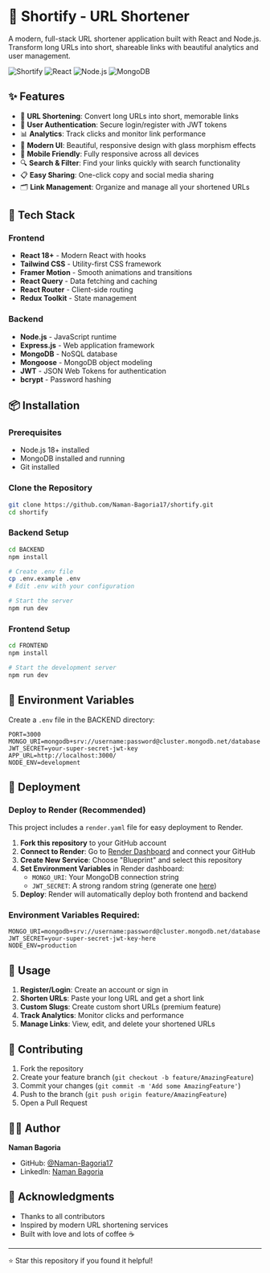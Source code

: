 # 🔗 Shortify - URL Shortener

A modern, full-stack URL shortener application built with React and Node.js. Transform long URLs into short, shareable links with beautiful analytics and user management.

![Shortify](https://img.shields.io/badge/Shortify-URL%20Shortener-blue)
![React](https://img.shields.io/badge/React-18+-blue)
![Node.js](https://img.shields.io/badge/Node.js-18+-green)
![MongoDB](https://img.shields.io/badge/MongoDB-Database-green)

## ✨ Features

- 🔗 **URL Shortening**: Convert long URLs into short, memorable links
- 👤 **User Authentication**: Secure login/register with JWT tokens
- 📊 **Analytics**: Track clicks and monitor link performance
- 🎨 **Modern UI**: Beautiful, responsive design with glass morphism effects
- 📱 **Mobile Friendly**: Fully responsive across all devices
- 🔍 **Search & Filter**: Find your links quickly with search functionality
- 📋 **Easy Sharing**: One-click copy and social media sharing
- 🗂️ **Link Management**: Organize and manage all your shortened URLs

## 🚀 Tech Stack

### Frontend
- **React 18+** - Modern React with hooks
- **Tailwind CSS** - Utility-first CSS framework
- **Framer Motion** - Smooth animations and transitions
- **React Query** - Data fetching and caching
- **React Router** - Client-side routing
- **Redux Toolkit** - State management

### Backend
- **Node.js** - JavaScript runtime
- **Express.js** - Web application framework
- **MongoDB** - NoSQL database
- **Mongoose** - MongoDB object modeling
- **JWT** - JSON Web Tokens for authentication
- **bcrypt** - Password hashing

## 📦 Installation

### Prerequisites
- Node.js 18+ installed
- MongoDB installed and running
- Git installed

### Clone the Repository
```bash
git clone https://github.com/Naman-Bagoria17/shortify.git
cd shortify
```

### Backend Setup
```bash
cd BACKEND
npm install

# Create .env file
cp .env.example .env
# Edit .env with your configuration

# Start the server
npm run dev
```

### Frontend Setup
```bash
cd FRONTEND
npm install

# Start the development server
npm run dev
```

## 🔧 Environment Variables

Create a `.env` file in the BACKEND directory:

```env
PORT=3000
MONGO_URI=mongodb+srv://username:password@cluster.mongodb.net/database
JWT_SECRET=your-super-secret-jwt-key
APP_URL=http://localhost:3000/
NODE_ENV=development
```

## 🚀 Deployment

### Deploy to Render (Recommended)

This project includes a `render.yaml` file for easy deployment to Render.

1. **Fork this repository** to your GitHub account
2. **Connect to Render**: Go to [Render Dashboard](https://dashboard.render.com) and connect your GitHub
3. **Create New Service**: Choose "Blueprint" and select this repository
4. **Set Environment Variables** in Render dashboard:
   - `MONGO_URI`: Your MongoDB connection string
   - `JWT_SECRET`: A strong random string (generate one [here](https://generate-secret.vercel.app/32))
5. **Deploy**: Render will automatically deploy both frontend and backend

### Environment Variables Required:
```env
MONGO_URI=mongodb+srv://username:password@cluster.mongodb.net/database
JWT_SECRET=your-super-secret-jwt-key-here
NODE_ENV=production
```

## 🎯 Usage

1. **Register/Login**: Create an account or sign in
2. **Shorten URLs**: Paste your long URL and get a short link
3. **Custom Slugs**: Create custom short URLs (premium feature)
4. **Track Analytics**: Monitor clicks and performance
5. **Manage Links**: View, edit, and delete your shortened URLs

## 🤝 Contributing

1. Fork the repository
2. Create your feature branch (`git checkout -b feature/AmazingFeature`)
3. Commit your changes (`git commit -m 'Add some AmazingFeature'`)
4. Push to the branch (`git push origin feature/AmazingFeature`)
5. Open a Pull Request

## 👨‍💻 Author

**Naman Bagoria**
- GitHub: [@Naman-Bagoria17](https://github.com/Naman-Bagoria17)
- LinkedIn: [Naman Bagoria](https://www.linkedin.com/in/naman-bagoria)

## 🙏 Acknowledgments

- Thanks to all contributors
- Inspired by modern URL shortening services
- Built with love and lots of coffee ☕

---

⭐ Star this repository if you found it helpful!
